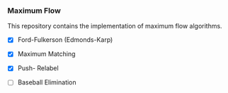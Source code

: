 ### Maximum Flow

This repository contains the implementation of maximum flow algorithms. 

 - [x] Ford-Fulkerson (Edmonds-Karp)
 - [x] Maximum Matching
 - [x] Push- Relabel
 - [ ] Baseball Elimination 


